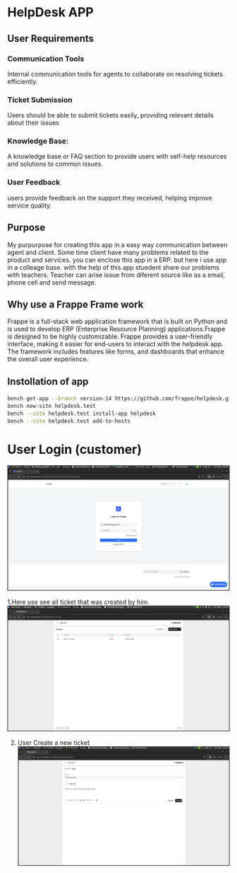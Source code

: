 # HelpDesk APP

## User Requirements

### Communication Tools

Internal communication tools for agents to collaborate on resolving tickets efficiently.

### Ticket Submission
Users should be able to submit tickets easily, providing relevant details about their issues

### Knowledge Base:

A knowledge base or FAQ section to provide users with self-help resources and solutions to common issues.

###  User Feedback

 users provide feedback on the support they received, helping improve service quality.


## Purpose 
My purpurpose for creating this app in a easy way communication between agent and client. Some time client have many problems related to the product and services. you can enclose this app in a ERP. but here i use app in a colleage base. with the help of this app stuedent share our problems with teachers.
Teacher can arise issue from diferent source like as a email, phone cell and send message.

## Why use a Frappe Frame work
Frappe is a full-stack web application framework that is built on Python and is used to develop ERP (Enterprise Resource Planning) applications.Frappe is designed to be highly customizable. Frappe provides a user-friendly interface, making it easier for end-users to interact with the helpdesk app. The framework includes features like forms, and dashboards that enhance the overall user experience.


## Instollation of app
```sh
bench get-app --branch version-14 https://github.com/frappe/helpdesk.git
bench new-site helpdesk.test
bench --site helpdesk.test install-app helpdesk
bench --site helpdesk.test add-to-hosts
```
# User Login (customer)
![image](userlog.png)

1.Here use see all ticket that was created by him.
![image](usertct1.png)

2. User Create a new ticket
![image](usertct.png)
